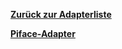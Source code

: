 [**Zurück zur Adapterliste**](/adapterref/adapterliste.md)

[**Piface-Adapter**](/adapterref/docs/iobroker.piface/de/README.md)